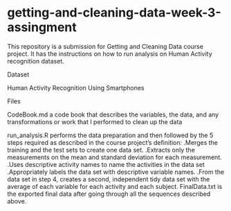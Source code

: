 # getting-and-cleaning-data-week-3-assingment

This repository is a submission for Getting and Cleaning Data course project. It has the instructions on how to run analysis on Human Activity recognition dataset.

Dataset

Human Activity Recognition Using Smartphones

Files

   CodeBook.md    a code book that describes the variables, the data, and any                        transformations or work that I performed to clean up the data

run_analysis.R    performs the data preparation and then followed by the 5 steps               required as described in the course project’s definition:
                  .Merges the training and the test sets to create one data set.
                  .Extracts only the measurements on the mean and standard                     deviation for each measurement.
                  .Uses descriptive activity names to name the activities in the                    data set
                  .Appropriately labels the data set with descriptive variable                    names.
                  .From the data set in step 4, creates a second, independent tidy                    data set with the average of each variable for each activity                   and each subject.
FinalData.txt is the exported final data after going through all the sequences described above.

